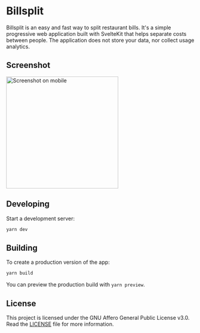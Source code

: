 # Billsplit

Billsplit is an easy and fast way to split restaurant bills. It's a simple progressive web application built with SvelteKit that helps separate costs between people. The application does not store your data, nor collect usage analytics.

## Screenshot

<img alt="Screenshot on mobile" src="https://github.com/DoodlesEpic/Billsplit/assets/37254797/d3d04a50-ef64-4b8d-a7ff-ea21a792f731" width="300">

## Developing

Start a development server:

```bash
yarn dev
```

## Building

To create a production version of the app:

```bash
yarn build
```

You can preview the production build with `yarn preview`.

## License

This project is licensed under the GNU Affero General Public License v3.0. Read the [LICENSE](LICENSE) file for more information.
